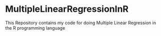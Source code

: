 # MultipleLinearRegressionInR
This Repository contains my code for doing Multiple Linear Regression in the R programming language
